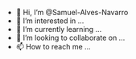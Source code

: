 - 👋 Hi, I’m @Samuel-Alves-Navarro
- 👀 I’m interested in ...
- 🌱 I’m currently learning ...
- 💞️ I’m looking to collaborate on ...
- 📫 How to reach me ...

<!---
Samuel-Alves-Navarro/Samuel-Alves-Navarro is a ✨ special ✨ repository because its `README.md` (this file) appears on your GitHub profile.
You can click the Preview link to take a look at your changes.
--->
